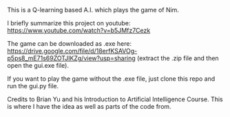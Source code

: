 This is a Q-learning based A.I. which plays the game of Nim.

I briefly summarize this project on youtube: https://www.youtube.com/watch?v=b5JMfz7Cezk

The game can be downloaded as .exe here: https://drive.google.com/file/d/18erfKSAVOg-p5ps8_mE71s69ZOTJIKZg/view?usp=sharing (extract the .zip file and then open the gui.exe file).

If you want to play the game without the .exe file, just clone this repo and run the gui.py file.


Credits to Brian Yu and his Introduction to Artificial Intelligence Course. This is where I have the idea as well as parts of the code from.
